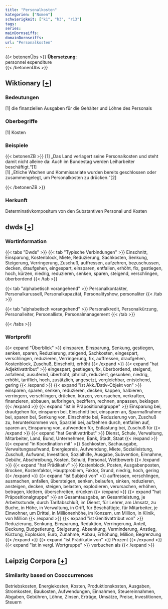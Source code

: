 ```yaml
---
title: "Personalkosten"
kategorien: ["Nomen"]
schwierigkeit: ["k1", "h3", "r13"]
tags:
series:
mainDornseiffs:
domainDornseiffs:
url: "Personalkosten"
---
```


{{< betonenÜbs >}}
**Übersetzung:**  
personnel expenditure  
{{< /betonenÜbs >}}

## Wiktionary [[+](https://de.wiktionary.org/wiki/Personalkosten)]

### Bedeutungen
[1] die finanziellen Ausgaben für die Gehälter und Löhne des Personals  

### Oberbegriffe
[1] Kosten  

### Beispiele
{{< betonenZB >}}
[1] „Das Land verlagert seine Personalkosten und steht damit nicht alleine da: Auch im Bundestag werden Leiharbeiter beschäftigt.“[1]  
[1] „Etliche Wachen und Kommissariate wurden bereits geschlossen oder zusammengelegt, um Personalkosten zu drücken.“[2]  

{{< /betonenZB >}}
### Herkunft
Determinativkompositum von den Substantiven Personal und Kosten  



## dwds [[+](https://www.dwds.de/wb/Personalkosten)]

### Wortinformation
{{< tabs "Dwds" >}}
{{< tab "Typische Verbindungen" >}}
Einschnitt, Einsparung, Kostenblock, Miete, Reduzierung, Sachkosten, Senkung, Steigerung, Verringerung, Zuschuß, auffressen, aufzehren, bezuschussen, decken, draufgehen, eingespart, einsparen, entfallen, erhöht, fix, gestiegen, hoch, kürzen, niedrig, reduzieren, senken, sparen, steigend, verschlingen, überbordend
{{< /tab >}}

{{< tab "alphabetisch vorangehend" >}}
Personalkontakter, Personalkarussell, Personalkapazität, Personalityshow, personaliter
{{< /tab >}}

{{< tab "alphabetisch vorangehend" >}}
Personalkredit, Personalkürzung, Personalleiter, Personalliste, Personalmanagement
{{< /tab >}}

{{< /tabs >}}

### Wortprofil
{{< expand "Überblick" >}} einsparen, Einsparung, Senkung, gestiegen, senken, sparen, Reduzierung, steigend, Sachkosten, eingespart, verschlingen, reduzieren, Verringerung, fix, auffressen, draufgehen, Kostenblock, Zuschuß, Einschnitt, erhöht {{< /expand >}}
{{< expand "hat Adjektivattribut" >}} eingespart, gestiegen, fix, überbordend, steigend, anfallend, ausufernd, überhöht, jährlich, reduziert, gesunken, niedrig, erhöht, tariflich, hoch, zusätzlich, angesetzt, vergleichbar, entstehend, gering {{< /expand >}}
{{< expand "ist Akk./Dativ-Objekt von" >}} einsparen, sparen, senken, reduzieren, decken, kappen, halbieren, verringern, verschlingen, drücken, kürzen, verursachen, verkraften, finanzieren, abbauen, aufbringen, beziffern, rechnen, anpassen, beklagen {{< /expand >}}
{{< expand "ist in Präpositionalgruppe" >}} Einsparung bei, draufgehen für, einsparen bei, Einschnitt bei, einsparen an, Sparmaßnahme bei, sparen bei, Senkung von, Einschnitte bei, Reduzierung von, Zuschuß zu, herunterkommen von, Sparziel bei, aufzehren durch, entfallen auf, sparen an, Einsparung von, aufwenden für, Entlastung bei, Zuschuß für {{< /expand >}}
{{< expand "hat Genitivattribut" >}} Dienst, Schule, Verwaltung, Mitarbeiter, Land, Bund, Unternehmen, Bank, Stadt, Staat {{< /expand >}}
{{< expand "in Koordination mit" >}} Sachkosten, Sachausgabe, Verwaltungsaufwand, Energiepreis, Aufwendung, Miete, Sozialleistung, Zuschuß, Aufwand, Investition, Sozialhilfe, Ausgabe, Subvention, Einnahme, Gebühr, Abschreibung, Kosten, Schuld, Personal, Wettbewerb {{< /expand >}}
{{< expand "hat Prädikativ" >}} Kostenblock, Posten, Ausgabenposten, Brocken, Kostenfaktor, Hauptproblem, Faktor, Grund, niedrig, hoch, gering {{< /expand >}}
{{< expand "ist Subjekt von" >}} auffressen, verschlingen, ausmachen, anfallen, übersteigen, senken, belaufen, sinken, reduzieren, ansteigen, decken, steigen, belasten, explodieren, verursachen, erhöhen, betragen, klettern, überschreiten, drücken {{< /expand >}}
{{< expand "hat Präpositionalgruppe" >}} an Gesamtausgabe, an Gesamtleistung, je Arbeitsstunde, durch Tarifabschluß, im Dienst, für Lehrer, am Umsatz, zu Buche, in Höhe, in Verwaltung, in Griff, für Beschäftigte, für Mitarbeiter, je Einwohner, um Drittel, in Millionenhöhe, im Konzern, um Million, in Klinik, von Million {{< /expand >}}
{{< expand "ist Genitivattribut von" >}} Reduzierung, Senkung, Einsparung, Reduktion, Verringerung, Anteil, Deckung, Budgetierung, Steigerung, Absenkung, Verminderung, Anstieg, Kürzung, Explosion, Euro, Zunahme, Abbau, Erhöhung, Million, Begrenzung {{< /expand >}}
{{< expand "ist Prädikativ von" >}} Prozent {{< /expand >}}
{{< expand "ist in vergl. Wortgruppe" >}} verbuchen als {{< /expand >}}

## Leipzig Corpora [[+](https://corpora.uni-leipzig.de/en/res?word=Personalkosten&corpusId=deu_newscrawl-public_2018)]


### Similarity based on Cooccurrences
Betriebskosten, Energiekosten, Kosten, Produktionskosten, Ausgaben, Stromkosten, Baukosten, Aufwendungen, Einnahmen, Steuereinnahmen, Abgaben, Gebühren, Löhne, Zinsen, Erträge, Umsätze, Preise, Investitionen, Steuern

